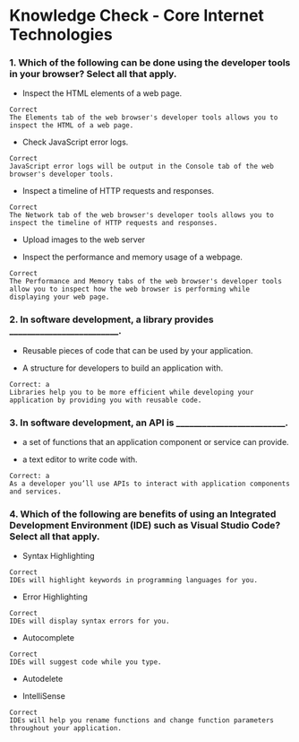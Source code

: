 # Knowledge Check - Core Internet Technologies

### 1. Which of the following can be done using the developer tools in your browser? Select all that apply. 

- Inspect the HTML elements of a web page.

```
Correct
The Elements tab of the web browser's developer tools allows you to inspect the HTML of a web page.
```

- Check JavaScript error logs.

```
Correct
JavaScript error logs will be output in the Console tab of the web browser's developer tools.
```

- Inspect a timeline of HTTP requests and responses.

```
Correct
The Network tab of the web browser's developer tools allows you to inspect the timeline of HTTP requests and responses.
```

- Upload images to the web server

- Inspect the performance and memory usage of a webpage.

```
Correct
The Performance and Memory tabs of the web browser's developer tools allow you to inspect how the web browser is performing while displaying your web page.

```

### 2. In software development, a library provides _________________________.

- Reusable pieces of code that can be used by your application.

- A structure for developers to build an application with.

```
Correct: a
Libraries help you to be more efficient while developing your application by providing you with reusable code.
```

### 3. In software development, an API is _________________________.

- a set of functions that an application component or service can provide.

- a text editor to write code with.

```
Correct: a
As a developer you’ll use APIs to interact with application components and services.
```

### 4. Which of the following are benefits of using an Integrated Development Environment (IDE) such as Visual Studio Code? Select all that apply.

- Syntax Highlighting

```
Correct
IDEs will highlight keywords in programming languages for you.
```

- Error Highlighting

```
Correct
IDEs will display syntax errors for you.
```

- Autocomplete

```
Correct
IDEs will suggest code while you type.
```

- Autodelete

- IntelliSense

```
Correct
IDEs will help you rename functions and change function parameters throughout your application.
```


